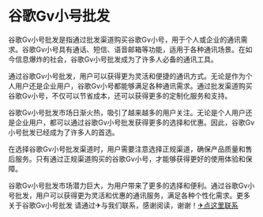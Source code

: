 # 谷歌Gv小号批发

谷歌Gv小号批发是指通过批发渠道购买谷歌Gv小号，用于个人或企业的通讯需求。谷歌Gv小号具有通话、短信、语音邮箱等功能，适用于各种通讯场景。在如今信息爆炸的社会，谷歌Gv小号批发成为了许多人必备的通讯工具。

通过谷歌Gv小号批发，用户可以获得更为灵活和便捷的通讯方式。无论是作为个人用户还是企业用户，谷歌Gv小号都能够满足各种通讯需求。通过批发渠道购买谷歌Gv小号，不仅可以节省成本，还可以获得更多的定制化服务和支持。

谷歌Gv小号批发市场日渐火热，吸引了越来越多的用户关注。无论是个人用户还是企业用户，都可以通过谷歌Gv小号批发获得更多的选择和优惠。因此，谷歌Gv小号批发已经成为了许多人的首选。

在选择谷歌Gv小号批发渠道时，用户需要注意选择正规渠道，确保产品质量和售后服务。只有通过正规渠道购买的谷歌Gv小号，才能够获得更好的使用体验和保障。

谷歌Gv小号批发市场潜力巨大，为用户带来了更多的选择和便利。通过谷歌Gv小号批发，用户可以获得更为灵活和优惠的通讯服务，满足各种个性化需求。更多 关于谷歌Gv小号批发 请通过✈与我们联系，感谢阅读，谢谢！[✈点这里联系](https://www.k02.cc)